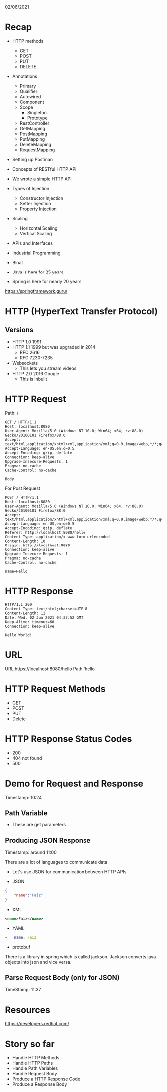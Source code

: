02/06/2021

# Recap

- HTTP methods
    - GET
    - POST
    - PUT
    - DELETE
- Annotations
    - Primary
    - Qualifier
    - Autowired
    - Component
    - Scope
        - Singleton
        - Prototype
    - RestController
    - GetMapping
    - PostMapping
    - PutMapping
    - DeleteMapping
    - RequestMapping
- Setting up Postman
- Concepts of RESTful HTTP API
- We wrote a simple HTTP API
- Types of Injection
    - Constructor Injection
    - Setter Injection
    - Property Injection
- Scaling
    - Horizontal Scaling
    - Vertical Scaling
- APIs and Interfaces
- Industrial Programming


- Bloat
- Java is here for 25 years
- Spring is here for nearly 20 years

https://springframework.guru/


# HTTP (HyperText Transfer Protocol)

## Versions

- HTTP 1.0 1991
- HTTP 1.1 1999 but was upgraded in 2014
    - RFC 2616
    - RFC 7230-7235
- Websockets
    - This lets you stream videos
- HTTP 2.0 2016 Google
    - This is inbuilt

# HTTP Request

Path: /

```
GET / HTTP/1.1
Host: localhost:8080
User-Agent: Mozilla/5.0 (Windows NT 10.0; Win64; x64; rv:88.0) Gecko/20100101 Firefox/88.0
Accept: text/html,application/xhtml+xml,application/xml;q=0.9,image/webp,*/*;q=0.8
Accept-Language: en-US,en;q=0.5
Accept-Encoding: gzip, deflate
Connection: keep-alive
Upgrade-Insecure-Requests: 1
Pragma: no-cache
Cache-Control: no-cache

Body
```

For Post Request

```
POST / HTTP/1.1
Host: localhost:8080
User-Agent: Mozilla/5.0 (Windows NT 10.0; Win64; x64; rv:88.0) Gecko/20100101 Firefox/88.0
Accept: text/html,application/xhtml+xml,application/xml;q=0.9,image/webp,*/*;q=0.8
Accept-Language: en-US,en;q=0.5
Accept-Encoding: gzip, deflate
Referer: http://localhost:8080/hello
Content-Type: application/x-www-form-urlencoded
Content-Length: 10
Origin: http://localhost:8080
Connection: keep-alive
Upgrade-Insecure-Requests: 1
Pragma: no-cache
Cache-Control: no-cache

name=Hello
```

# HTTP Response

```
HTTP/1.1 200 
Content-Type: text/html;charset=UTF-8
Content-Length: 12
Date: Wed, 02 Jun 2021 04:37:52 GMT
Keep-Alive: timeout=60
Connection: keep-alive

Hello World!
```




# URL

URL     https://localhost:8080/hello
Path    /hello

# HTTP Request Methods

- GET
- POST
- PUT
- Delete

# HTTP Response Status Codes

- 200
- 404 not found
- 500

# Demo for Request and Response

Timestamp: 10:24

## Path Variable

- These are get parameters

## Producing JSON Response

Timestamp: around 11:00

There are a lot of languages to communicate data

- Let's use JSON for communication between HTTP APIs

- JSON

```json
{
    "name":"Faiz"
}
```

- XML

```xml
<name>Faiz</name>
```

- YAML

```yml
-   name: Faiz
```

- protobuf



There is a library in spring which is called jackson. Jackson converts java objects into json and vice versa.

## Parse Request Body (only for JSON)

TimeStamp: 11:37

# Resources

https://developers.redhat.com/

# Story so far

- Handle HTTP Methods
- Handle HTTP Paths
- Handle Path Variables
- Handle Request Body
- Produce a HTTP Response Code
- Produce a Response Body